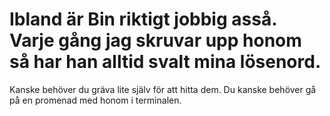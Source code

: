 # Ibland är Bin riktigt jobbig asså. Varje gång jag skruvar upp honom så har han alltid svalt mina lösenord. 
Kanske behöver du gräva lite själv för att hitta dem. Du kanske behöver gå på en promenad med honom i terminalen.
